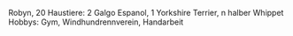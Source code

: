 Robyn, 20
Haustiere: 2 Galgo Espanol, 1 Yorkshire Terrier, n halber Whippet
Hobbys: Gym, Windhundrennverein, Handarbeit
